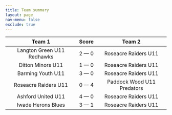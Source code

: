 ```yaml
---
title: Team summary
layout: page
nav-menu: false
exclude: true
---
```




|           Team 1           |    Score    |           Team 2           |
|:--------------------------:|:-----------:|:--------------------------:|
| Langton Green U11 Redhawks | 2 &mdash; 0 |    Roseacre Raiders U11    |
|     Ditton Minors U11      | 1 &mdash; 0 |    Roseacre Raiders U11    |
|     Barming Youth U11      | 3 &mdash; 0 |    Roseacre Raiders U11    |
|    Roseacre Raiders U11    | 0 &mdash; 4 | Paddock Wood U11 Predators |
|     Ashford United U11     | 4 &mdash; 0 |    Roseacre Raiders U11    |
|     Iwade Herons Blues     | 3 &mdash; 1 |    Roseacre Raiders U11    |

 <br /><br /><br />